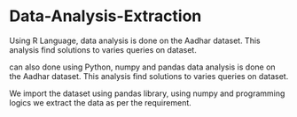 # Data-Analysis-Extraction
Using R Language, data analysis is done on the Aadhar dataset. This analysis find solutions to varies queries on dataset.

can also done using Python, numpy and pandas data analysis is done on the Aadhar dataset. This analysis find solutions to varies queries on dataset.

We import the dataset using pandas library, using numpy and programming logics we extract the data as per the requirement.
